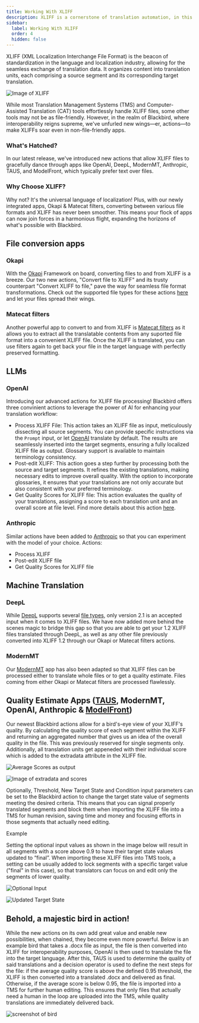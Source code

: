 ```yaml
---
title: Working With XLIFF
description: XLIFF is a cornerstone of translation automation, in this guide we'll show you some examples of how you can use XLIFF in Blackbird.
sidebar:
  label: Working With XLIFF
  order: 4
  hidden: false
---
```


XLIFF (XML Localization Interchange File Format) is the beacon of standardization in the language and localization industry, allowing for the seamless exchange of translation data. It organizes content into translation units, each comprising a source segment and its corresponding target translation.

![Image of XLIFF](~/assets/guides/xliff/ImageOfXliff.png)

While most Translation Management Systems (TMS) and Computer-Assisted Translation (CAT) tools effortlessly handle XLIFF files, some other tools may not be as file-friendly. However, in the realm of Blackbird, where interoperability reigns supreme, we've unfurled new wings—er, actions—to make XLIFFs soar even in non-file-friendly apps.

### What's Hatched?

In our latest release, we've introduced new actions that allow XLIFF files to gracefully dance through apps like OpenAI, DeepL, ModernMT, Anthropic, TAUS, and ModelFront, which typically prefer text over files.

### Why Choose XLIFF?

Why not? It's the universal language of localization! Plus, with our newly integrated apps, Okapi & Matecat filters, converting between various file formats and XLIFF has never been smoother. This means your flock of apps can now join forces in a harmonious flight, expanding the horizons of what's possible with Blackbird.

## File conversion apps

### Okapi

With the [Okapi](https://docs.blackbird.io/apps/okapi/) Framework on board, converting files to and from XLIFF is a breeze. Our two new actions, "Convert file to XLIFF" and its trusty counterpart "Convert XLIFF to file," pave the way for seamless file format transformations. Check out the supported file types for these actions [here](https://www.okapiframework.org/wiki/index.php?title=Filters) and let your files spread their wings.

### Matecat filters

Another powerful app to convert to and from XLIFF is [Matecat filters](https://docs.blackbird.io/apps/matecatfilters/) as it allows you to extract all the translatable contents from any suported file format into a convenient XLIFF file. Once the XLIFF is translated, you can use filters again to get back your file in the target language with perfectly preserved formatting.

## LLMs

### OpenAI

Introducing our advanced actions for XLIFF file processing! Blackbird offers three convinient actions to leverage the power of AI for enhancing your translation workflow:

- Process XLIFF File: This action takes an XLIFF file as input, meticulously dissecting all source segments. You can provide specific instructions via the `Prompt` input, or let [OpenAI](https://docs.blackbird.io/apps/openai/) translate by default. The results are seamlessly inserted into the target segments, ensuring a fully localized XLIFF file as output. Glossary support is available to maintain terminology consistency.
- Post-edit XLIFF: This action goes a step further by processing both the source and target segments. It refines the existing translations, making necessary edits to improve overall quality. With the option to incorporate glossaries, it ensures that your translations are not only accurate but also consistent with your preferred terminology.
- Get Quality Scores for XLIFF file: This action evaluates the quality of your translations, assigning a score to each translation unit and an overall score at file level. Find more details about this action [here](https://docs.blackbird.io/apps/openai/#xliff-operations).

### Anthropic

Similar actions have been added to [Anthropic](https://docs.blackbird.io/apps/anthropic/#xliff-actions) so that you can experiment with the model of your choice. 
Actions:

- Process XLIFF
- Post-edit XLIFF file
- Get Quality Scores for XLIFF file 

## Machine Translation

### DeepL

While [DeepL](https://docs.blackbird.io/apps/deepl/) supports several [file types](https://developers.deepl.com/docs/api-reference/document), only version 2.1 is an accepted input when it comes to XLIFF files. We have now added more behind the scenes magic to bridge this gap so that you are able to get your 1.2 XLIFF files translated through DeepL, as well as any other file previously converted into XLIFF 1.2 through our Okapi or Matecat filters actions.

### ModernMT

Our [ModernMT](https://docs.blackbird.io/apps/modernmt/) app has also been adapted so that XLIFF files can be processed either to translate whole files or to get a quality estimate. Files coming from either Okapi or Matecat filters are processed flawlessly. 

## Quality Estimate Apps ([TAUS](https://docs.blackbird.io/apps/taus/), ModernMT, OpenAI, Anthropic & [ModelFront](https://docs.blackbird.io/apps/modelfront/))

Our newest Blackbird actions allow for a bird's-eye view of your XLIFF's quality. By calculating the quality score of each segment within the XLIFF and returning an aggregated number that gives us an idea of the overall quality in the file. This was previously reserved for single segments only. Additionally, all translation units get appeneded with their individual score which is added to the extradata attribute in the XLIFF file.

![Average Scores as output](~/assets/guides/xliff/AverageScore.png)

![Image of extradata and scores](~/assets/guides/xliff/Imageofextradataandscores.png)

Optionally, Threshold, New Target State and Condition input parameters can be set to the Blackbird action to change the target state value of segments meeting the desired criteria. This means that you can signal properly translated segments and block them when importing the XLIFF file into a TMS for human revision, saving time and money and focusing efforts in those segments that actually need editing.

Example

Setting the optional input values as shown in the image below will result in all segments with a score above 0.9 to have their target state values updated to “final”. When importing these XLIFF files into TMS tools, a setting can be usually added to lock segments with a specific target value ("final" in this case), so that translators can focus on and edit only the segments of lower quality.

![Optional Input](~/assets/guides/xliff/optionalinput.png)

![Updated Target State](~/assets/guides/xliff/UpdatedTargetState.png)

## Behold, a majestic bird in action!

While the new actions on its own add great value and enable new possibilities, when chained, they become even more powerful. Below is an example bird that takes a .docx file as input, the file is then converted into XLIFF for interoperability purposes, OpenAI is then used to translate the file into the target language. After this, TAUS is used to determine the quality of said translations and a decision operator is used to define the next steps for the file: if the average quality score is above the defined 0.95 threshold, the XLIFF is then converted into a translated .docx and delivered as final. Otherwise, if the average score is below 0.95, the file is imported into a TMS for further human editing. This ensures that only files that actually need a human in the loop are uploaded into the TMS, while quality translations are immediately delivered back.

![screenshot of bird](~/assets/guides/xliff/XliffSampleBird.png)
